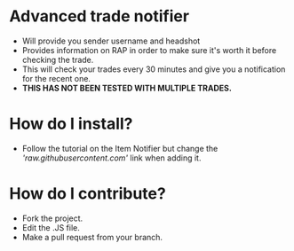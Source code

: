 # Advanced trade notifier

* Will provide you sender username and headshot
* Provides information on RAP in order to make sure it's worth it before checking the trade.
* This will check your trades every 30 minutes and give you a notification for the recent one.
* **THIS HAS NOT BEEN TESTED WITH MULTIPLE TRADES.**

# How do I install?

* Follow the tutorial on the Item Notifier but change the *'raw.githubusercontent.com'* link when adding it.

# How do I contribute?

* Fork the project.
* Edit the .JS file.
* Make a pull request from your branch.
